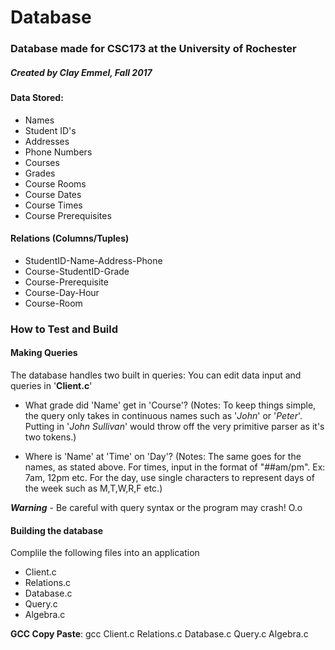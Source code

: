 # Database
### Database made for CSC173 at the University of Rochester
##### Created by Clay Emmel, Fall 2017

#### Data Stored:
* Names
* Student ID's
* Addresses
* Phone Numbers
* Courses
* Grades
* Course Rooms
* Course Dates
* Course Times
* Course Prerequisites

#### Relations (Columns/Tuples)
* StudentID-Name-Address-Phone
* Course-StudentID-Grade
* Course-Prerequisite
* Course-Day-Hour
* Course-Room

### How to Test and Build

#### Making Queries
The database handles two built in queries:
You can edit data input and queries in '**Client.c**'

* What grade did 'Name' get in 'Course'?
 (Notes: 
 To keep things simple, the query only takes in continuous names such as '_John_' or '_Peter_'.
 Putting in '_John Sullivan_' would throw off the very primitive parser as it's two tokens.)
 
 
* Where is 'Name' at 'Time' on 'Day'?
(Notes:
The same goes for the names, as stated above. 
For times, input in the format of "##am/pm". Ex: 7am, 12pm etc.
For the day, use single characters to represent days of the week such as M,T,W,R,F etc.)

**_Warning_** - Be careful with query syntax or the program may crash! O.o

#### Building the database
Complile the following files into an application
* Client.c
* Relations.c
* Database.c
* Query.c
* Algebra.c

**GCC Copy Paste**:     gcc Client.c Relations.c Database.c Query.c Algebra.c
